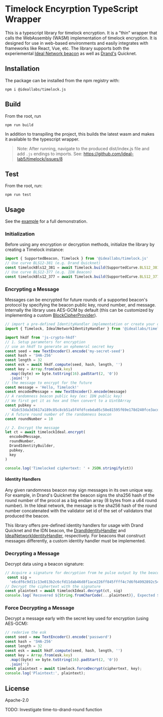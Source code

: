 # Timelock Encyrption TypeScript Wrapper

This is a typescript library for timelock encryption. It is a "thin" wrapper that calls the WebAssembly (WASM) implementation of timelock encryption. It is designed for use in web-based environments and easily integrates with frameworks like React, Vue, etc. The library supports both the experiemental [Ideal Network beacon](https://docs.idealabs.network) as well as [Drand's](https://drand.love) Quicknet.

## Installation

The package can be installed from the npm registry with:

``` shell
npm i @ideallabs/timelock.js
```

## Build

From the root, run

```
npm run build
```

In addition to transpiling the project, this builds the latest wasm and makes it available to the typescript wrapper.

> Note: After running, navigate to the produced dist/index.js file and add `.js` endings to imports. See: https://github.com/ideal-lab5/timelock/issues/8


## Test

From the root, run:

```shell
npm run test
```

## Usage

See the [example](../examples/web/react-tlock-demo/) for a full demonstration.

### Initialization

Before using any encryption or decryption methods, initialize the library by creating a Timelock instance:

``` js
import { SupportedBeacon, Timelock } from '@ideallabs/timelock.js'
// Use curve BLS12-381 (e.g. Drand Quicknet)
const timelockBls12_381 = await Timelock.build(SupportedCurve.BLS12_381);
// Use curve BLS12-377 (e.g. IDN Beacon)
const timelockBls12_377 = await Timelock.build(SupportedCurve.BLS12_377);
```

### Encrypting a Message

Messages can be encrypted for future rounds of a supported beacon's protocol by specifying the beacon public key, round number, and message. Internally the library uses AES-GCM by default (this can be customized by implementing a custom [BlockCipherProvider](https://docs.rs/timelock/0.0.1/timelock/block_ciphers/trait.BlockCipherProvider.html)).

``` js
// import a pre-defined IdentityHandler implementation or create your own
import { Timelock, IdealNetworkIdentityHandler } from '@ideallabs/timelock.js'

import hkdf from 'js-crypto-hkdf'
// 1. Setup parameters for encryption
// use an hkdf to generate an ephemeral secret key
const seed = new TextEncoder().encode('my-secret-seed')
const hash = 'SHA-256'
const length = 32
const esk = await hkdf.compute(seed, hash, length, '')
const key = Array.from(esk.key)
  .map((byte) => byte.toString(16).padStart(2, '0'))
  .join('')
// the message to encrypt for the future
const message = 'Hello, Timelock!'
const encodedMessage = new TextEncoder().encode(message)
// A randomness beacon public key (ex: IDN public key)
// We first get it as hex and then convert to a Uint8Array
const pubkey =
  '41dc53da3d3617a189c85c8cb51a5f4fdfcebda05c50e81595f69e178d240fce3acdafd97b5fd204553e685836393a00b112f5cd78477d79ac8094c608d35bb42bd5091c5bbedd881e2ee0e8492a4361c69bf15250d75aee44035bc5b7553100'
// A future round number of the randomness beacon
const roundNumber = 10

// 2. Encrypt the message
let ct = await timelockIdeal.encrypt(
  encodedMessage,
  roundNumber,
  DrandIdentityBuilder,
  pubkey,
  key
)

console.log('Timelocked ciphertext: ' + JSON.stringify(ct))
```

#### Identity Handlers

Any given randomness beacon may sign messages in its own unique way. For example, in Drand's Quicknet the beacon signs the sha256 hash of the round number of the procol as a big endian array (8 bytes from a u64 round number). In the Ideal network, the message is the sha256 hash of the round number concatenated with the validator set id of the set of validators that produced the beacon. 

This library offers pre-defined identity handlers for usage with Drand Quicknet and the IDN beacon, the [DrandIdentityHandler](./src/interfaces/DrandIdentityBuilder.ts) and  [IdealNetworkIdentityHandler](./src/interfaces/IDNIdentityBuilder.ts), respectively. For beacons that construct messages differently, a custom identity handler must be implemented. 

### Decrypting a Message

Decrypt data using a beacon signature:

``` js
// Acquire a signature for decryption from he pulse output by the beacon at the given roundNumber
 const sig =
  'e6cdf6c9d11c13e013b2c6cfd11dab46d8f1ace226ff845ffff4c7d6f64992892c54fb5d1f0f87dd300ce66f53598e01'
// Decrypt the ciphertext with the signature
const plaintext = await timelockIdeal.decrypt(ct, sig)
console.log(`Recovered ${String.fromCharCode(...plaintext)}, Expected ${message}`)
```

### Force Decrypting a Message

Decrypt a message early with the secret key used for encryption (using AES-GCM):

``` js
// rederive the esk
const seed = new TextEncoder().encode('password')
const hash = 'SHA-256'
const length = 32
const esk = await hkdf.compute(seed, hash, length, '')
const key = Array.from(esk.key)
  .map((byte) => byte.toString(16).padStart(2, '0'))
  .join('')
const plaintext = await timelock.forceDecrypt(ciphertext, key);
console.log('Plaintext:', plaintext);
```

## License

Apache-2.0


TODO: Investigate time-to-drand-round function
